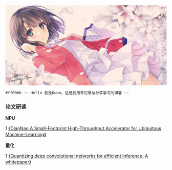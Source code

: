 <img align="center" alt="加藤惠" src ="./top.jpg">

`#ff00bb ~~ Hello 我是Kwan，这是我用来记录与分享学习的博客 ~~`

### 论文研读
**NPU**

1 [《DianNao A Small-Footprint High-Throughput Accelerator for Ubiquitous Machine-Learning》](./paper/DianNao/DianNao.md)  


**量化**

1 [《Quantizing deep convolutional networks for efficient inference: A whitepaper》](./paper/google_whitepaper/google_whitepaper.md)  